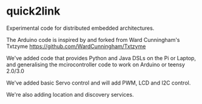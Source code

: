 quick2link
==========

Experimental code for distributed embedded architectures.

The Arduino code is inspired by and forked from Ward Cunningham's Txtzyme https://github.com/WardCunningham/Txtzyme

We've added code that provides Python and Java DSLs on the Pi or Laptop, and 
generalising the mcirocontroller code to work on Arduino or teensy 2.0/3.0

We've added basic Servo control and will add PWM, LCD and I2C control.

We're also adding location and discovery services.
